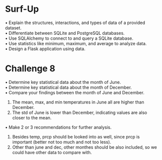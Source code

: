 # Surf-Up
•	Explain the structures, interactions, and types of data of a provided dataset.<br />
•	Differentiate between SQLite and PostgreSQL databases.<br />
•	Use SQLAlchemy to connect to and query a SQLite database.<br />
•	Use statistics like minimum, maximum, and average to analyze data.<br />
•	Design a Flask application using data.

# Challenge 8
•	Determine key statistical data about the month of June.<br />
•	Determine key statistical data about the month of December.<br />
•	Compare your findings between the month of June and December.<br />
1. The mean, max, and min temperatures in June all are higher than December. 
2. The std of June is lower than December, indicating values are also closer to the mean.<br />

•	Make 2 or 3 recommendations for further analysis.
1. Besides temp, prcp should be looked into as well, since prcp is important (better not too much and not too less).
2. Other than june and dec, other monthes should be also included, so we could have other data to compare with.

